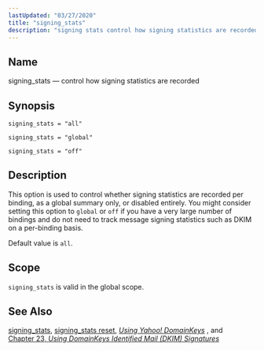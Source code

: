 ```yaml
---
lastUpdated: "03/27/2020"
title: "signing_stats"
description: "signing stats control how signing statistics are recorded signing stats all signing stats global signing stats off This option is used to control whether signing statistics are recorded per binding as a global summary only or disabled entirely You might consider setting this option to global or off if you..."
---
```


<a name="conf.ref.signing_stats"></a> 
## Name

signing_stats — control how signing statistics are recorded

## Synopsis

`signing_stats = "all"`

`signing_stats = "global"`

`signing_stats = "off"`

<a name="idp26477024"></a> 
## Description

This option is used to control whether signing statistics are recorded per binding, as a global summary only, or disabled entirely. You might consider setting this option to `global` or `off` if you have a very large number of bindings and do not need to track message signing statistics such as DKIM on a per-binding basis.

Default value is `all`.

<a name="idp26480928"></a> 
## Scope

`signing_stats` is valid in the global scope.

<a name="idp26483184"></a> 
## See Also

[signing_stats](/momentum/4/console-commands/signing-stats), [signing_stats reset](/momentum/4/console-commands/signing-stats-reset), [*Using Yahoo! DomainKeys*](/momentum/4/using-domainkeys) , and [Chapter 23, *Using DomainKeys Identified Mail (DKIM) Signatures*](using_dkim "Chapter 23. Using DomainKeys Identified Mail (DKIM) Signatures")